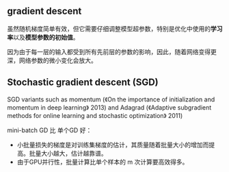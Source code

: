 ## gradient descent

虽然随机梯度简单有效，但它需要仔细调整模型超参数，特别是优化中使用的**学习率**以及**模型参数的初始值**。

因为由于每一层的输入都受到所有先前层的参数的影响，因此，随着网络变得更深，网络参数的微小变化会放大。

## Stochastic gradient descent (SGD)

SGD variants such as momentum (《On the importance of initialization and momentum in deep learning》 2013) and Adagrad (《Adaptive subgradient methods for online learning and stochastic optimization》 2011)


mini-batch GD 比 单个GD 好：
- 小批量损失的梯度是对训练集梯度的估计，其质量随着批量大小的增加而提高。批量大小越大，估计越靠谱。
- 由于GPU并行性，批量计算比单个样本的 m 次计算要高效得多。